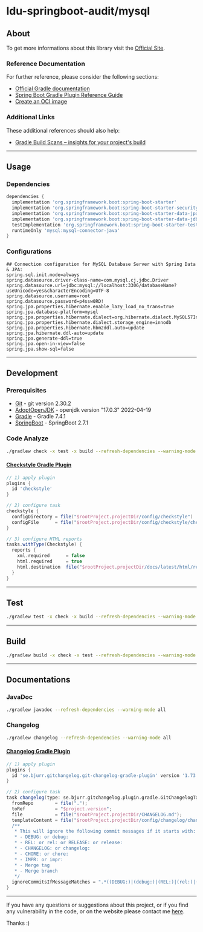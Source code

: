 # ldu-springboot-audit/mysql

## About

To get more informations about this library visit the [Official Site](https://lildutils.hu/libs/ldu-springboot/ldu-springboot-audit/mysql).

### Reference Documentation

For further reference, please consider the following sections:

* [Official Gradle documentation](https://docs.gradle.org)
* [Spring Boot Gradle Plugin Reference Guide](https://docs.spring.io/spring-boot/docs/current/gradle-plugin/reference/html/)
* [Create an OCI image](https://docs.spring.io/spring-boot/docs/current/gradle-plugin/reference/html/#build-image)

### Additional Links

These additional references should also help:

* [Gradle Build Scans – insights for your project's build](https://scans.gradle.com#gradle)

---
## Usage

### Dependencies

```groovy
dependencies {
  implementation 'org.springframework.boot:spring-boot-starter'
  implementation 'org.springframework.boot:spring-boot-starter-security'
  implementation 'org.springframework.boot:spring-boot-starter-data-jpa'
  implementation 'org.springframework.boot:spring-boot-starter-data-jdbc'
  testImplementation 'org.springframework.boot:spring-boot-starter-test'
  runtimeOnly 'mysql:mysql-connector-java'
}
```

### Configurations

```properties
## Connection configuration for MySQL Database Server with Spring Data & JPA:
spring.sql.init.mode=always
spring.datasource.driver-class-name=com.mysql.cj.jdbc.Driver
spring.datasource.url=jdbc:mysql://localhost:3306/databaseName?useUnicode=yes&characterEncoding=UTF-8
spring.datasource.username=root
spring.datasource.password=p4ssw0RD!
spring.jpa.properties.hibernate.enable_lazy_load_no_trans=true
spring.jpa.database-platform=mysql
spring.jpa.properties.hibernate.dialect=org.hibernate.dialect.MySQL57InnoDBDialect
spring.jpa.properties.hibernate.dialect.storage_engine=innodb
spring.jpa.properties.hibernate.hbm2ddl.auto=update
spring.jpa.hibernate.ddl-auto=update
spring.jpa.generate-ddl=true
spring.jpa.open-in-view=false
spring.jpa.show-sql=false
```

---
## Development

### Prerequisites

* [Git](https://git-scm.com/download) - git version 2.30.2
* [AdoptOpenJDK](https://adoptopenjdk.net/index.html) - openjdk version "17.0.3" 2022-04-19
* [Gradle](https://gradle.org/releases/) - Gradle 7.4.1
* [SpringBoot](https://spring.io/projects/spring-boot) - SpringBoot 2.7.1

### Code Analyze

```sh
./gradlew check -x test -x build --refresh-dependencies --warning-mode all
```

#### [Checkstyle Gradle Plugin](https://docs.gradle.org/current/userguide/checkstyle_plugin.html)

```groovy
// 1) apply plugin
plugins {
  id 'checkstyle'
}

// 2) configure task
checkstyle {
  configDirectory = file("$rootProject.projectDir/config/checkstyle")
  configFile      = file("$rootProject.projectDir/config/checkstyle/checkstyle.xml")
}

// 3) configure HTML reports
tasks.withType(Checkstyle) {
  reports {
    xml.required      = false
    html.required     = true
    html.destination  file("$rootProject.projectDir/docs/latest/html/reports/checkstyle/index.html")
  }
}
```

---
## Test

```sh
./gradlew test -x check -x build --refresh-dependencies --warning-mode all
```

---
## Build

```sh
./gradlew build -x check -x test --refresh-dependencies --warning-mode all
```

---
## Documentations

### JavaDoc

```sh
./gradlew javadoc --refresh-dependencies --warning-mode all
```

### Changelog

```sh
./gradlew changelog --refresh-dependencies --warning-mode all
```

#### [Changelog Gradle Plugin](https://github.com/tomasbjerre/git-changelog-gradle-plugin)

```groovy
// 1) apply plugin
plugins {
  id 'se.bjurr.gitchangelog.git-changelog-gradle-plugin' version '1.73.0'
}

// 2) configure task
task changelog(type: se.bjurr.gitchangelog.plugin.gradle.GitChangelogTask) {
  fromRepo        = file(".");
  toRef           = "$project.version";
  file            = file("$rootProject.projectDir/CHANGELOG.md");
  templateContent = file("$rootProject.projectDir/config/changelog/changelog.mustache").getText('UTF-8');
  /**
   * This will ignore the following commit messages if it starts with:
   * - DEBUG: or debug:
   * - REL: or rel: or RELEASE: or release:
   * - CHANGELOG: or changelog:
   * - CHORE: or chore:
   * - IMPR: or impr:
   * - Merge tag
   * - Merge branch
   */
  ignoreCommitsIfMessageMatches = ".*((DEBUG:)|(debug:)|(REL:)|(rel:)|(RELEASE:)|(release:)|(CHANGELOG:)|(changelog:)|(CHORE:)|(chore:)|(IMPR:)|(impr:)|(Merge tag)|(Merge branch)).*";
}
```

---
If you have any questions or suggestions about this project, or if you find any vulnerability in the code, or on the website please contact me [here](mailto:lildworks@gmail.com).

Thanks :)
